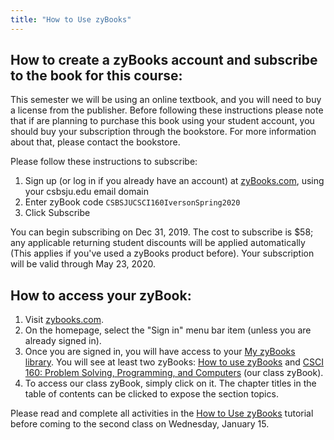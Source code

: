 ```yaml
---
title: "How to Use zyBooks"
---
```


## How to create a zyBooks account and subscribe to the book for this course: 

This semester we will be using an online textbook, and you will need to buy a
license from the publisher. Before following these instructions please note that
if are planning to purchase this book using your student account, you should buy
your subscription through the bookstore. For more information about that, please
contact the bookstore.

Please follow these instructions to subscribe:

1. Sign up (or log in if you already have an account) at [zyBooks.com][zyBooks],
   using your csbsju.edu email domain
1. Enter zyBook code `CSBSJUCSCI160IversonSpring2020`
1. Click Subscribe

You can begin subscribing on Dec 31, 2019. The cost to subscribe is $58; any
applicable returning student discounts will be applied automatically (This
applies if you've used a zyBooks product before). Your subscription will be
valid through May 23, 2020. 

## How to access your zyBook:

1. Visit [zybooks.com][zyBooks].
1. On the homepage, select the "Sign in" menu bar item (unless you are already
   signed in).
1. Once you are signed in, you will have access to your [My zyBooks
   library][library]. You will see at least two zyBooks: [How to use
   zyBooks][howto] and [CSCI 160: Problem Solving, Programming, and
   Computers][class] (our class zyBook).
1. To access our class zyBook, simply click on it. The chapter titles in the
   table of contents can be clicked to expose the section topics. 

Please read and complete all activities in the [How to Use zyBooks][howto]
tutorial before coming to the second class on Wednesday, January 15.

<!-- Links -->
[zyBooks]: https://www.zybooks.com/
[library]: https://learn.zybooks.com/library
[class]: https://learn.zybooks.com/zybook/CSBSJUCSCI160IversonSpring2020
[howto]: https://learn.zybooks.com/zybook/HowToUseZyBooks2
